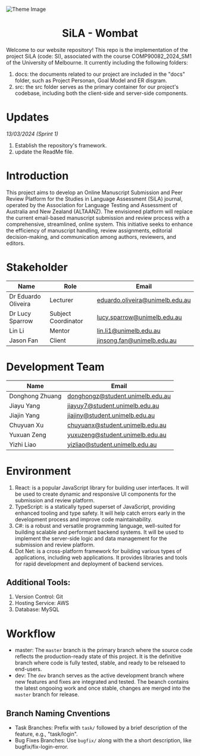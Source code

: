 ![Theme Image](docs/images/theme_image.png "")

<h1 align="center">SiLA - Wombat</h1>


Welcome to our website repository! This repo is the implementation of the project SiLA (code: SI), associated with the course COMP90082_2024_SM1 of the University of Melbourne. It currently including the following folders:
1. docs: the documents related to our project are included in the "docs" folder, such as Project Personan, Goal Model and ER disgram.
2. src: the src folder serves as the primary container for our project's codebase, including both the client-side and server-side components.

# Updates
*13/03/2024 (Sprint 1)*

1. Establish the repository's framework. 
2. update the ReadMe file.

# Introduction
This project aims to develop an Online Manuscript Submission and Peer Review Platform for the Studies in Language Assessment (SiLA) journal, operated by the Association for Language Testing and Assessment of Australia and New Zealand (ALTAANZ). The envisioned platform will replace the current email-based manuscript submission and review process with a comprehensive, streamlined, online system. This initiative seeks to enhance the efficiency of manuscript handling, review assignments, editorial decision-making, and communication among authors, reviewers, and editors.

# Stakeholder
| Name            | Role                | Email                         |
|-----------------|---------------------|-------------------------------|
| Dr Eduardo Oliveira | Lecturer            | eduardo.oliveira@unimelb.edu.au |
| Dr Lucy Sparrow    | Subject Coordinator | lucy.sparrow@unimelb.edu.au   |
| Lin Li            | Mentor              | lin.li1@unimelb.edu.au        |
| Jason Fan         | Client              | jinsong.fan@unimelb.edu.au    |

# Development Team
| Name            | Email               |
|-----------------|---------------------|
| Donghong Zhuang            | donghongz@student.unimelb.edu.au               |
| Jiayu Yang            | jiayuy7@student.unimelb.edu.au               |
| Jiajin Yang            | jiajiny@student.unimelb.edu.au               |
| Chuyuan Xu            | chuyuanx@student.unimelb.edu.au               |
| Yuxuan Zeng            | yuxuzeng@student.unimelb.edu.au               |
| Yizhi Liao            | yizliao@student.unimelb.edu.au               |

# Environment
1. React: is a popular JavaScript library for building user interfaces. It will be used to create dynamic and responsive UI components for the submission and review platform.
2. TypeScript: is a statically typed superset of JavaScript, providing enhanced tooling and type safety. It will help catch errors early in the development process and improve code maintainability.
3. C#: is a robust and versatile programming language, well-suited for building scalable and performant backend systems. It will be used to implement the server-side logic and data management for the submission and review platform.
4. Dot Net: is a cross-platform framework for building various types of applications, including web applications. It provides libraries and tools for rapid development and deployment of backend services.

## Additional Tools:
1. Version Control: Git
2. Hosting Service: AWS
3. Database: MySQL

# Workflow
- master: The `master` branch is the primary branch where the source code reflects the production-ready state of this project. It is the definitive branch where code is fully tested, stable, and ready to be relseaed to end-users.
- dev: The `dev` branch serves as the active development branch where new features and fixes are integrated and tested. The beanch contains the latest ongooing work and once stable, changes are merged into the `master` branch for release.

## Branch Naming Cnventions
- Task Branches: Prefix with `task/` followed by a brief description of the feature, e.g., "task/login".
- Bug Fixes Branches: Use `bugfix/` along with the a short description, like bugfix/fix-login-error.

<!-- ## Instruction 
(this file must be updated at all times. please, make sure explain the github structure here and generate changelogs for each sprint before you tag it)

At the end of each sprint, generate a BASELINE TAG from your repository (master branch).

Format: COMP90082_2024_SM1_<TwoDigits>_<team>_BL_<sprint>
BL means BASELINE. A baseline is a reference point in the software development life cycle marked by the completion and formal approval of a set of predefined work products

Example of TAG in this subject: COMP90082_2024_SM1_CM_Wombat_BL_SPRINT1 -->

